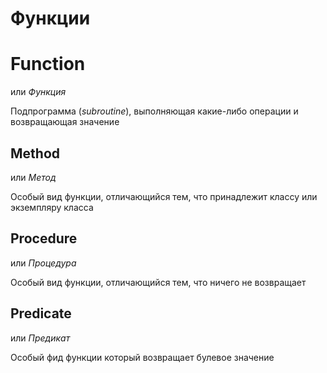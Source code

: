# Функции

# Function

или _Функция_

Подпрограмма (_subroutine_), выполняющая какие-либо операции и возвращающая значение

## Method

или _Метод_

Особый вид функции, отличающийся тем, что принадлежит классу или экземпляру класса

## Procedure

или _Процедура_

Особый вид функции, отличающийся тем, что ничего не возвращает

## Predicate

или _Предикат_

Особый фид функции который возвращает булевое значение
